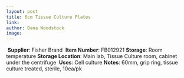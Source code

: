 ```yaml
---
layout: post 
title: 6cm Tissue Culture Plates
link: 
author: Dana Woodstock
image: 
---
```

​
**Supplier**: Fisher Brand
​
**Item Number**: FB012921
**Storage**: Room temperature
​
**Storage Location**: Main lab, Tissue Culture room, cabinet under the centrifuge
​
**Uses**: Cell culture 
​
**Notes**: 60mm, grip ring, tissue culture treated, sterile, 10ea/pk
